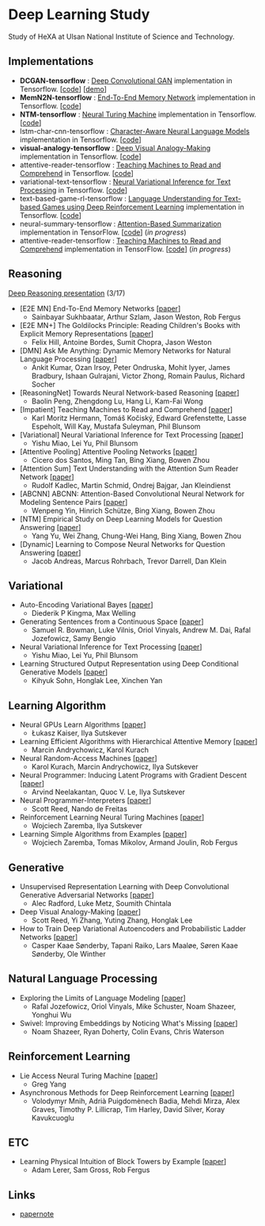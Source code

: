 Deep Learning Study
===================

Study of HeXA at Ulsan National Institute of Science and Technology.


Implementations
---------------

- **DCGAN-tensorflow** : [Deep Convolutional GAN](http://arxiv.org/abs/1511.06434v1) implementation in Tensorflow. [[code](https://github.com/carpedm20/DCGAN-tensorflow)] [[demo](http://carpedm20.github.io/faces/)]
- **MemN2N-tensorflow** : [End-To-End Memory Network](http://arxiv.org/abs/1503.08895v4) implementation in Tensorflow. [[code](https://github.com/carpedm20/MemN2N-tensorflow)]
- **NTM-tensorflow** : [Neural Turing Machine](http://arxiv.org/abs/1410.5401) implementation in Tensorflow. [[code](https://github.com/carpedm20/NTM-tensorflow)]
- lstm-char-cnn-tensorflow : [Character-Aware Neural Language Models](http://arxiv.org/abs/1508.06615) implementation in Tensorflow. [[code](https://github.com/carpedm20/lstm-char-cnn-tensorflow)]
- **visual-analogy-tensorflow** : [Deep Visual Analogy-Making](http://www-personal.umich.edu/~reedscot/nips2015.pdf) implementation in Tensorflow. [[code](https://github.com/carpedm20/visual-analogy-tensorflow)]
- attentive-reader-tensorflow : [Teaching Machines to Read and Comprehend](http://arxiv.org/pdf/1506.03340v3.pdf) in Tensorflow. [[code](https://github.com/carpedm20/attentive-reader-tensorflow)]
- variational-text-tensorflow : [Neural Variational Inference for Text Processing](http://arxiv.org/abs/1511.06038) in Tensorflow. [[code](https://github.com/carpedm20/variational-text-tensorflow)]
- text-based-game-rl-tensorflow : [Language Understanding for Text-based Games using Deep Reinforcement Learning](http://arxiv.org/abs/1506.08941) implementation in Tensorflow. [[code](https://github.com/carpedm20/text-based-game-rl-tensorflow)]
- neural-summary-tensorflow : [Attention-Based Summarization](http://arxiv.org/abs/1509.00685) implementation in TensorFlow. [[code](https://github.com/carpedm20/neural-summary-tensorflow)] \(*in progress*\)
- attentive-reader-tensorflow : [Teaching Machines to Read and Comprehend](http://arxiv.org/abs/1506.03340v3) implementation in TensorFlow. [[code](https://github.com/carpedm20/attentive-reader-tensorflow)] \(*in progress*\)


Reasoning
--------

[Deep Reasoning presentation](./1_reasoning.pdf) (3/17)

- [E2E MN] End-To-End Memory Networks [[paper](http://arxiv.org/abs/1503.08895)]
    - Sainbayar Sukhbaatar, Arthur Szlam, Jason Weston, Rob Fergus
- [E2E MN+] The Goldilocks Principle: Reading Children's Books with Explicit Memory Representations [[paper](http://arxiv.org/abs/1511.02301)]
    - Felix Hill, Antoine Bordes, Sumit Chopra, Jason Weston
- [DMN] Ask Me Anything: Dynamic Memory Networks for Natural Language Processing [[paper](http://arxiv.org/abs/1506.07285)]
    - Ankit Kumar, Ozan Irsoy, Peter Ondruska, Mohit Iyyer, James Bradbury, Ishaan Gulrajani, Victor Zhong, Romain Paulus, Richard Socher
- [ReasoningNet] Towards Neural Network-based Reasoning [[paper](http://arxiv.org/abs/1508.05508)]
    - Baolin Peng, Zhengdong Lu, Hang Li, Kam-Fai Wong
- [Impatient] Teaching Machines to Read and Comprehend [[paper](http://arxiv.org/abs/1506.03340)]
    - Karl Moritz Hermann, Tomáš Kočiský, Edward Grefenstette, Lasse Espeholt, Will Kay, Mustafa Suleyman, Phil Blunsom
- [Variational] Neural Variational Inference for Text Processing [[paper](http://arxiv.org/abs/1511.06038)]
    - Yishu Miao, Lei Yu, Phil Blunsom
- [Attentive Pooling] Attentive Pooling Networks [[paper](http://arxiv.org/abs/1602.03609)]
    - Cicero dos Santos, Ming Tan, Bing Xiang, Bowen Zhou
- [Attention Sum] Text Understanding with the Attention Sum Reader Network [[paper](http://arxiv.org/abs/1603.01547)]
    - Rudolf Kadlec, Martin Schmid, Ondrej Bajgar, Jan Kleindienst
- [ABCNN] ABCNN: Attention-Based Convolutional Neural Network for Modeling Sentence Pairs [[paper](http://arxiv.org/abs/1512.05193)]
    - Wenpeng Yin, Hinrich Schütze, Bing Xiang, Bowen Zhou
- [NTM] Empirical Study on Deep Learning Models for Question Answering [[paper](http://arxiv.org/abs/1510.07526)]
    - Yang Yu, Wei Zhang, Chung-Wei Hang, Bing Xiang, Bowen Zhou
- [Dynamic] Learning to Compose Neural Networks for Question Answering [[paper](http://arxiv.org/abs/1601.01705)]
    - Jacob Andreas, Marcus Rohrbach, Trevor Darrell, Dan Klein


Variational
-----------

- Auto-Encoding Variational Bayes [[paper](http://arxiv.org/abs/1312.6114)]
    - Diederik P Kingma, Max Welling
- Generating Sentences from a Continuous Space [[paper](http://arxiv.org/abs/1511.06349)]
    - Samuel R. Bowman, Luke Vilnis, Oriol Vinyals, Andrew M. Dai, Rafal Jozefowicz, Samy Bengio
- Neural Variational Inference for Text Processing [[paper](http://arxiv.org/abs/1511.06038)]
    - Yishu Miao, Lei Yu, Phil Blunsom
- Learning Structured Output Representation using Deep Conditional Generative Models [[paper](http://papers.nips.cc/paper/5775-learning-structured-output-representation-using-deep-conditional-generative-models)]
    - Kihyuk Sohn, Honglak Lee, Xinchen Yan


Learning Algorithm
------------------

- Neural GPUs Learn Algorithms [[paper](http://arxiv.org/abs/1511.08228)]
    - Łukasz Kaiser, Ilya Sutskever
- Learning Efficient Algorithms with Hierarchical Attentive Memory [[paper](http://arxiv.org/abs/1602.03218)]
    - Marcin Andrychowicz, Karol Kurach
- Neural Random-Access Machines [[paper](http://arxiv.org/abs/1511.06392)]
    - Karol Kurach, Marcin Andrychowicz, Ilya Sutskever
- Neural Programmer: Inducing Latent Programs with Gradient Descent [[paper](http://arxiv.org/abs/1511.04834)]
    - Arvind Neelakantan, Quoc V. Le, Ilya Sutskever
- Neural Programmer-Interpreters [[paper](http://arxiv.org/abs/1511.06279)]
    - Scott Reed, Nando de Freitas
- Reinforcement Learning Neural Turing Machines [[paper](http://arxiv.org/abs/1505.00521)]
    - Wojciech Zaremba, Ilya Sutskever
- Learning Simple Algorithms from Examples [[paper](http://arxiv.org/abs/1511.07275)]
    - Wojciech Zaremba, Tomas Mikolov, Armand Joulin, Rob Fergus


Generative
----------

- Unsupervised Representation Learning with Deep Convolutional Generative Adversarial Networks [[paper](http://arxiv.org/abs/1511.06434)]
     - Alec Radford, Luke Metz, Soumith Chintala
- Deep Visual Analogy-Making [[paper](http://www-personal.umich.edu/~reedscot/nips2015.pdf)]
     - Scott Reed, Yi Zhang, Yuting Zhang, Honglak Lee
- How to Train Deep Variational Autoencoders and Probabilistic Ladder Networks [[paper](http://arxiv.org/abs/1602.02282)]
    - Casper Kaae Sønderby, Tapani Raiko, Lars Maaløe, Søren Kaae Sønderby, Ole Winther



Natural Language Processing
---------------------------

- Exploring the Limits of Language Modeling [[paper](http://arxiv.org/abs/1602.02410)]
    - Rafal Jozefowicz, Oriol Vinyals, Mike Schuster, Noam Shazeer, Yonghui Wu
- Swivel: Improving Embeddings by Noticing What's Missing [[paper](http://arxiv.org/abs/1602.02215)]
    - Noam Shazeer, Ryan Doherty, Colin Evans, Chris Waterson


Reinforcement Learning
----------------------

- Lie Access Neural Turing Machine [[paper](http://arxiv.org/abs/1602.08671)]
    - Greg Yang
- Asynchronous Methods for Deep Reinforcement Learning [[paper](http://arxiv.org/abs/1602.01783)]
    - Volodymyr Mnih, Adrià Puigdomènech Badia, Mehdi Mirza, Alex Graves, Timothy P. Lillicrap, Tim Harley, David Silver, Koray Kavukcuoglu


ETC
---

- Learning Physical Intuition of Block Towers by Example [[paper](http://arxiv.org/abs/1603.01312)]
    - Adam Lerer, Sam Gross, Rob Fergus


Links
-----

- [papernote](https://github.com/dennybritz/deeplearning-papernotes)
